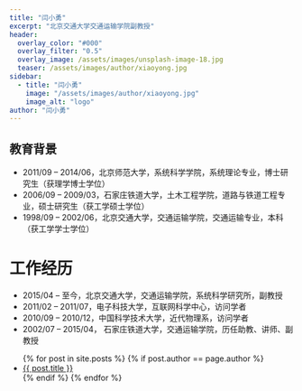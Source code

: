 ```yaml
---
title: "闫小勇"
excerpt: "北京交通大学交通运输学院副教授"
header:
  overlay_color: "#000"
  overlay_filter: "0.5"
  overlay_image: /assets/images/unsplash-image-18.jpg
  teaser: /assets/images/author/xiaoyong.jpg
sidebar:
  - title: "闫小勇"
    image: "/assets/images/author/xiaoyong.jpg"
    image_alt: "logo"
author: "闫小勇"
---
```


## 教育背景

- 2011/09 – 2014/06，北京师范大学，系统科学学院，系统理论专业，博士研究生（获理学博士学位）
- 2006/09 – 2009/03，石家庄铁道大学，土木工程学院，道路与铁道工程专业，硕士研究生（获工学硕士学位）
- 1998/09 – 2002/06，北京交通大学，交通运输学院，交通运输专业，本科（获工学学士学位）

# 工作经历

- 2015/04 – 至今，北京交通大学，交通运输学院，系统科学研究所，副教授
- 2011/02 – 2011/07，电子科技大学，互联网科学中心，访问学者
- 2010/09 – 2010/12，中国科学技术大学，近代物理系，访问学者
- 2002/07 – 2015/04， 石家庄铁道大学，交通运输学院，历任助教、讲师、副教授

<ul>
{% for post in site.posts %}
  {% if post.author == page.author %}
    <li><a href="{{ post.url }}">{{ post.title }}</a></li>
  {% endif %}
{% endfor %}
</ul>
